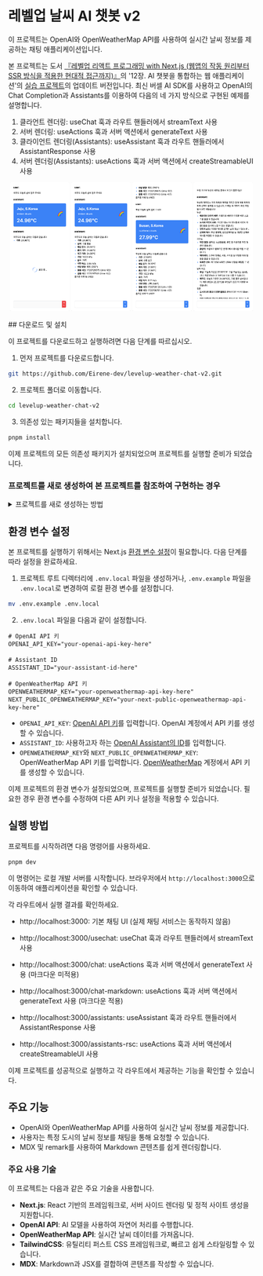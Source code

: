 # 레벨업 날씨 AI 챗봇 v2

이 프로젝트는 OpenAI와 OpenWeatherMap API를 사용하여 실시간 날씨 정보를 제공하는 채팅 애플리케이션입니다.

본 프로젝트는 도서 [『레벨업 리액트 프로그래밍 with Next.js (웹앱의 작동 원리부터 SSR 방식을 적용한 현대적 접근까지)』](https://reactnext-central.xyz/levelup/book)의 '12장. AI 챗봇을 통합하는 웹 애플리케이션'의 [실습 프로젝트](https://github.com/bjpublic/react_programming_with_Next.js/tree/main/chapter12)의 업데이트 버전입니다. 최신 버셀 AI SDK를 사용하고 OpenAI의 Chat Completion과 Assistants를 이용하여 다음의 네 가지 방식으로 구현된 예제를 설명합니다.
1. 클라언트 렌더링: useChat 훅과 라우트 핸들러에서 streamText 사용
2. 서버 렌더링: useActions 훅과 서버 액션에서 generateText 사용
3. 클라이언트 렌더링(Assistants): useAssistant 훅과 라우트 핸들러에서 AssistantResponse 사용
4. 서버 렌더링(Assistants): useActions 훅과 서버 액션에서 createStreamableUI 사용

<p align="center">
  <img src="./assets/images/levelup-weather-ai-app-v2_2.png" alt="레벨업 날씨 AI 챗봇 v2의 제주도 날씨 문의 시작" width="24%">
  <img src="./assets/images/levelup-weather-ai-app-v2_3.png" alt="레벨업 날씨 AI 챗봇 v2의 제주도 날씨 문의 완료" width="24%">
  <img src="./assets/images/levelup-weather-ai-app-v2_4.png" alt="레벨업 날씨 AI 챗봇 v2의 부산 날씨 문의" width="24%">
  <img src="./assets/images/levelup-weather-ai-app-v2_5.png" alt="레벨업 날씨 AI 챗봇 v2의 부산과 제주도 여행" width="24%">
</p>
## 다운로드 및 설치

이 프로젝트를 다운로드하고 실행하려면 다음 단계를 따르십시오.

1. 먼저 프로젝트를 다운로드합니다.
```bash
git https://github.com/Eirene-dev/levelup-weather-chat-v2.git
```

2. 프로젝트 폴더로 이동합니다.
```bash
cd levelup-weather-chat-v2
```

3. 의존성 있는 패키지들을 설치합니다.
```bash
pnpm install
```

이제 프로젝트의 모든 의존성 패키지가 설치되었으며 프로젝트를 실행할 준비가 되었습니다.

### 프로젝트를 새로 생성하여 본 프로젝트를 참조하여 구현하는 경우
<details>
    <summary>프로젝트를 새로 생성하는 방법</summary>

다음 명령어를 사용하여 Next.js 애플리케이션을 생성하고 프로젝트 디렉터리로 이동합니다.

```bash
npx create-next-app@latest levelup-weather-chat-v2
cd levelup-weather-chat-v2/
```

이제 필요한 패키지를 설치합니다. 먼저 OpenAI SDK, React, Zod를 설치합니다.

```bash
npm install ai @ai-sdk/openai @ai-sdk/react zod
```

다음으로 Markdown과 MDX 처리를 위해 필요한 패키지를 설치합니다. 이 패키지는 GitHub Flavored Markdown(GFM) 및 MDX 처리를 위한 remark와 rehype 플러그인을 포함합니다.

```bash
npm install remark-gfm @next/mdx @mdx-js/loader remark remark-html
```
</details>


## 환경 변수 설정
본 프로젝트를 실행하기 위해서는 Next.js [환경 변수 설정](https://reactnext-central.xyz/docs/nextjs/configuring/environment-variables)이 필요합니다. 다음 단계를 따라 설정을 완료하세요.

1. 프로젝트 루트 디렉터리에 `.env.local` 파일을 생성하거나,
`.env.example` 파일을 `.env.local`로 변경하여 로컬 환경 변수를 설정합니다.

```bash
mv .env.example .env.local
```

2. `.env.local` 파일을 다음과 같이 설정합니다.

```env
# OpenAI API 키
OPENAI_API_KEY="your-openai-api-key-here"

# Assistant ID
ASSISTANT_ID="your-assistant-id-here"

# OpenWeatherMap API 키
OPENWEATHERMAP_KEY="your-openweathermap-api-key-here"
NEXT_PUBLIC_OPENWEATHERMAP_KEY="your-next-public-openweathermap-api-key-here"
```

  - `OPENAI_API_KEY`: [OpenAI API 키](https://platform.openai.com/api-keys)를 입력합니다. OpenAI 계정에서 API 키를 생성할 수 있습니다.
  - `ASSISTANT_ID`: 사용하고자 하는 [OpenAI Assistant의 ID](https://platform.openai.com/assistants)를 입력합니다.
  - `OPENWEATHERMAP_KEY`와 `NEXT_PUBLIC_OPENWEATHERMAP_KEY`: OpenWeatherMap API 키를 입력합니다. [OpenWeatherMap](https://openweathermap.org/) 계정에서 API 키를 생성할 수 있습니다.

이제 프로젝트의 환경 변수가 설정되었으며, 프로젝트를 실행할 준비가 되었습니다. 필요한 경우 환경 변수를 수정하여 다른 API 키나 설정을 적용할 수 있습니다.

## 실행 방법

프로젝트를 시작하려면 다음 명령어를 사용하세요.

```bash
pnpm dev
```

이 명령어는 로컬 개발 서버를 시작합니다. 브라우저에서 `http://localhost:3000`으로 이동하여 애플리케이션을 확인할 수 있습니다.

각 라우트에서 실행 결과를 확인하세요.
- http://localhost:3000: 기본 채팅 UI (실제 채팅 서비스는 동작하지 않음)
- http://localhost:3000/usechat: useChat 훅과 라우트 핸들러에서 streamText 사용

- http://localhost:3000/chat: useActions 훅과 서버 액션에서 generateText 사용 (마크다운 미적용)
- http://localhost:3000/chat-markdown: useActions 훅과 서버 액션에서 generateText 사용 (마크다운 적용)
- http://localhost:3000/assistants: useAssistant 훅과 라우트 핸들러에서 AssistantResponse 사용
- http://localhost:3000/assistants-rsc: useActions 훅과 서버 액션에서 createStreamableUI 사용

이제 프로젝트를 성공적으로 실행하고 각 라우트에서 제공하는 기능을 확인할 수 있습니다.



## 주요 기능

- OpenAI와 OpenWeatherMap API를 사용하여 실시간 날씨 정보를 제공합니다.
- 사용자는 특정 도시의 날씨 정보를 채팅을 통해 요청할 수 있습니다.
- MDX 및 remark를 사용하여 Markdown 콘텐츠를 쉽게 렌더링합니다.

### 주요 사용 기술

이 프로젝트는 다음과 같은 주요 기술을 사용합니다.

- **Next.js**: React 기반의 프레임워크로, 서버 사이드 렌더링 및 정적 사이트 생성을 지원합니다.
- **OpenAI API**: AI 모델을 사용하여 자연어 처리를 수행합니다.
- **OpenWeatherMap API**: 실시간 날씨 데이터를 가져옵니다.
- **TailwindCSS**: 유틸리티 퍼스트 CSS 프레임워크로, 빠르고 쉽게 스타일링할 수 있습니다.
- **MDX**: Markdown과 JSX를 결합하여 콘텐츠를 작성할 수 있습니다.
